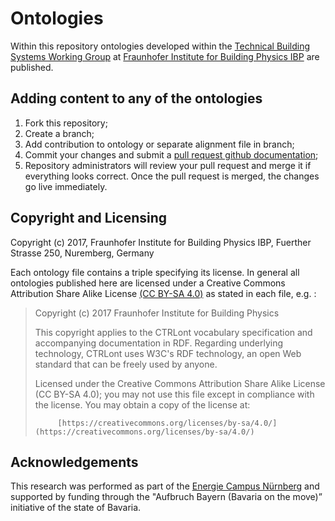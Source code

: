 # Ontologies

Within this repository ontologies developed within the [Technical Building Systems Working Group](https://www.ibp.fraunhofer.de/en/Expertise/energy-efficiency-and-indoor-climate/TechnicalBuildingSystemsSolutions.html) at [Fraunhofer Institute for Building Physics IBP](https://www.ibp.fraunhofer.de/en.html) are published.

## Adding content to any of the ontologies

1. Fork this repository;
2. Create a branch;
3. Add contribution to ontology or separate alignment file in branch;
4. Commit your changes and submit a [pull request github documentation](https://help.github.com/articles/about-pull-requests/);
5. Repository administrators will review your pull request and merge it if everything looks correct. Once the pull request is merged, the changes go live immediately.

## Copyright and Licensing

Copyright (c) 2017, Fraunhofer Institute for Building Physics IBP, Fuerther Strasse 250, Nuremberg, Germany

Each ontology file contains a triple specifying its license. In general all ontologies published here are licensed under a Creative Commons Attribution Share Alike License 
[(CC BY-SA 4.0)](https://creativecommons.org/licenses/by-sa/4.0/) as stated in each file, e.g. :

> Copyright (c) 2017 Fraunhofer Institute for Building Physics
> 
> This copyright applies to the CTRLont vocabulary specification and
> accompanying documentation in RDF. Regarding underlying technology,
> CTRLont uses W3C's RDF technology, an open Web standard that can be
> freely used by anyone.
>
> Licensed under the Creative Commons Attribution Share Alike License 
> (CC BY-SA 4.0); you may not use this file except in compliance with 
> the license. You may obtain a copy of the license at:
>
>          [https://creativecommons.org/licenses/by-sa/4.0/](https://creativecommons.org/licenses/by-sa/4.0/)

## Acknowledgements

This research was performed as part of the [Energie Campus Nürnberg](http://www.encn.de/en/) and supported by funding through the "Aufbruch Bayern (Bavaria on the move)&rdquo; initiative of the state of Bavaria.